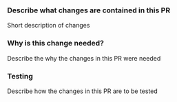 ### Describe what changes are contained in this PR ###

Short description of changes

### Why is this change needed? ###

Describe the why the changes in this PR were needed

### Testing ###

Describe how the changes in this PR are to be tested
